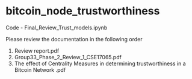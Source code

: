 # bitcoin_node_trustworthiness

Code - Final_Review_Trust_models.ipynb

Please review the documentation in the following order
1. Review report.pdf
2. Group33_Phase_2_Review_1_CSE17065.pdf
3. The effect of Centrality Measures in determining trustworthiness in a Bitcoin Network .pdf

